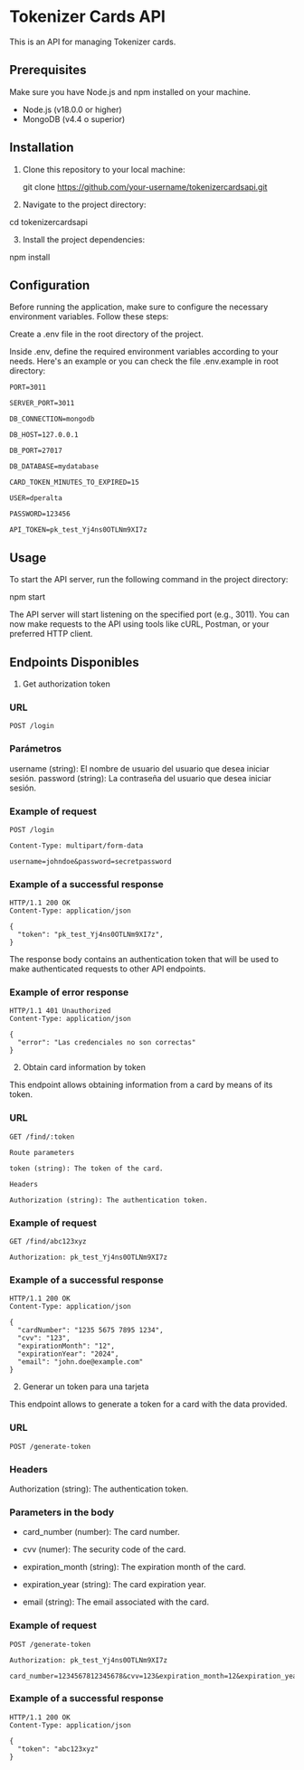 # Tokenizer Cards API

This is an API for managing Tokenizer cards.

## Prerequisites

Make sure you have Node.js and npm installed on your machine.

- Node.js (v18.0.0 or higher)
- MongoDB (v4.4 o superior)

## Installation

1. Clone this repository to your local machine:

   git clone https://github.com/your-username/tokenizercardsapi.git

2. Navigate to the project directory:

cd tokenizercardsapi

3. Install the project dependencies:

npm install

## Configuration

Before running the application, make sure to configure the necessary environment variables. Follow these steps:

Create a .env file in the root directory of the project.

Inside .env, define the required environment variables according to your needs. Here's an example or you can check the file .env.example in root directory:
```
PORT=3011

SERVER_PORT=3011

DB_CONNECTION=mongodb

DB_HOST=127.0.0.1

DB_PORT=27017

DB_DATABASE=mydatabase

CARD_TOKEN_MINUTES_TO_EXPIRED=15

USER=dperalta

PASSWORD=123456

API_TOKEN=pk_test_Yj4ns0OTLNm9XI7z
```
## Usage

To start the API server, run the following command in the project directory:

npm start

The API server will start listening on the specified port (e.g., 3011). You can now make requests to the API using tools like cURL, Postman, or your preferred HTTP client.

## Endpoints Disponibles

1. Get authorization token

### URL
```
POST /login
```

### Parámetros
username (string): El nombre de usuario del usuario que desea iniciar sesión.
password (string): La contraseña del usuario que desea iniciar sesión.

### Example of request
```
POST /login

Content-Type: multipart/form-data

username=johndoe&password=secretpassword
```

### Example of a successful response
```
HTTP/1.1 200 OK
Content-Type: application/json

{
  "token": "pk_test_Yj4ns0OTLNm9XI7z",
}
```

The response body contains an authentication token that will be used to make authenticated requests to other API endpoints.

### Example of error response
```
HTTP/1.1 401 Unauthorized
Content-Type: application/json

{
  "error": "Las credenciales no son correctas"
}
```

2. Obtain card information by token

This endpoint allows obtaining information from a card by means of its token.

### URL
```
GET /find/:token

Route parameters

token (string): The token of the card.

Headers

Authorization (string): The authentication token.
```

### Example of request
```
GET /find/abc123xyz

Authorization: pk_test_Yj4ns0OTLNm9XI7z
```

### Example of a successful response
```
HTTP/1.1 200 OK
Content-Type: application/json

{
  "cardNumber": "1235 5675 7895 1234",
  "cvv": "123",
  "expirationMonth": "12",
  "expirationYear": "2024",
  "email": "john.doe@example.com"
}
```

2. Generar un token para una tarjeta

This endpoint allows to generate a token for a card with the data provided.

### URL
```
POST /generate-token
```

### Headers

Authorization (string): The authentication token.

### Parameters in the body

- card_number (number): The card number.

- cvv (numer): The security code of the card.

- expiration_month (string): The expiration month of the card.

- expiration_year (string): The card expiration year.

- email (string): The email associated with the card.

### Example of request
```
POST /generate-token

Authorization: pk_test_Yj4ns0OTLNm9XI7z

card_number=1234567812345678&cvv=123&expiration_month=12&expiration_year=2024&email=john.doe@gmail.com
```

### Example of a successful response
```
HTTP/1.1 200 OK
Content-Type: application/json

{
  "token": "abc123xyz"
}
```
